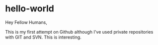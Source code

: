# hello-world

Hey Fellow Humans,

This is my first attempt on Github although I've used private repositories with GIT and SVN. This is interesting.
